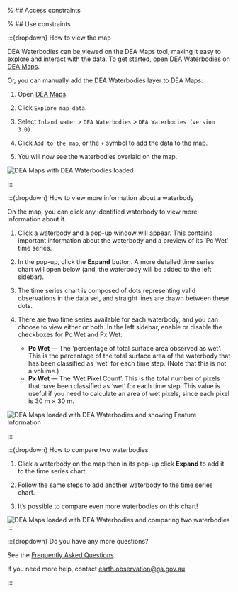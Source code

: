 % ## Access constraints

% ## Use constraints

:::{dropdown} How to view the map

DEA Waterbodies can be viewed on the DEA Maps tool, making it easy to explore and interact with the data. To get started, open DEA Waterbodies on [DEA Maps](https://maps.dea.ga.gov.au/#share=s-4RjD9N7swBCZSkXRJJBxOLzVZyK).

Or, you can manually add the DEA Waterbodies layer to DEA Maps:

1) Open [DEA Maps](https://maps.dea.ga.gov.au).

2) Click `Explore map data`.

3) Select `Inland water` > `DEA Waterbodies` > `DEA Waterbodies (version 3.0)`. 

4) Click `Add to the map`, or the `+` symbol to add the data to the map.

5) You will now see the waterbodies overlaid on the map.

![DEA Maps with DEA Waterbodies loaded](/_files/dea-waterbodies/DEA_Waterbodies_v3.0_overview.jpg)

:::

:::{dropdown} How to view more information about a waterbody

On the map, you can click any identified waterbody to view more information about it.

1) Click a waterbody and a pop-up window will appear. This contains important information about the waterbody and a preview of its ‘Pc Wet’ time series.

2) In the pop-up, click the **Expand** button. A more detailed time series chart will open below (and, the waterbody will be added to the left sidebar).

3) The time series chart is composed of dots representing valid observations in the data set, and straight lines are drawn between these dots.

4) There are two time series available for each waterbody, and you can choose to view either or both. In the left sidebar, enable or disable the checkboxes for Pc Wet and Px Wet:
    * **Pc Wet** — The ‘percentage of total surface area observed as wet’. This is the percentage of the total surface area of the waterbody that has been classified as ‘wet’ for each time step. (Note that this is not a volume.)
	* **Px Wet** — The ‘Wet Pixel Count’. This is the total number of pixels that have been classified as ‘wet’ for each time step. This value is useful if you need to calculate an area of wet pixels, since each pixel is 30 m × 30 m.

![DEA Maps loaded with DEA Waterbodies and showing Feature Information](/_files/dea-waterbodies/DEA_Waterbodies_v3.0_user-guide.PNG)

:::

:::{dropdown} How to compare two waterbodies
1) Click a waterbody on the map then in its pop-up click **Expand** to add it to the time series chart.

2) Follow the same steps to add another waterbody to the time series chart.

3) It’s possible to compare even more waterbodies on this chart!

![DEA Maps loaded with DEA Waterbodies and comparing two waterbodies](/_files/dea-waterbodies/DEA_Waterbodies_v3.0_user-guide-compare.PNG)
:::

:::{dropdown} Do you have any more questions?

See the [Frequently Asked Questions](./?tab=faqs). 

If you need more help, contact earth.observation@ga.gov.au. 

:::

